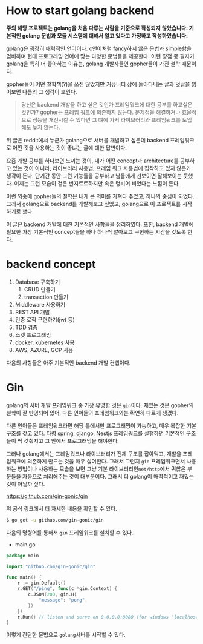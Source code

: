 # How to start golang backend
**주의 해당 프로젝트는 golang을 처음 다루는 사람을 기준으로 작성되지 않았습니다. 기본적인 golang 문법과 모듈 시스템에 대해서 알고 있다고 가정하고 작성하였습니다.**

golang은 굉장히 매력적인 언어이다. c언어처럼 fancy하지 않은 문법과 simple함을 겸비하며 현대 프로그래밍 언어에 맞는 다양한 문법들을 제공한다. 이런 장점 중 필자가 golang을 특히 더 좋아하는 이유는, golang 개발자들인 gopher들이 가진 철학 때문이다.

gopher들이 어떤 철학책(?)을 쓰진 않았지만 커뮤니티 상에 돌아다니는 글과 덧글을 읽어보면 나름의 그 생각이 보인다. 

> 당신은 backend 개발을 하고 싶은 것인가 프레임워크에 대한 공부를 하고싶은 것인가? gopher는 프레임 워크에 의존하지 않는다. 문제점을 해결하거나 효율적으로 성능을 개선시킬 수 있다면 그 떄에 가서 라이브러리와 프레임워크를 도입해도 늦지 않는다. 

위 글은 reddit에서 누군가 golang으로 서버를 개발하고 싶은데 backend 프레임워크로 어떤 것을 사용하는 것이 좋냐는 글에 대한 답변이다.

요즘 개발 공부를 하다보면 느끼는 것이, 내가 어떤 concept과 architecture를 공부하고 있는 것이 아니라, 라이브러리 사용법, 프레임 워크 사용법에 집착하고 있지 않은가 생각이 든다. 단기간 동안 그런 기능들을 공부하고 남들에게 선보이면 잘해보이는 듯했다. 이제는 그런 모습이 겉은 번지르르하지만 속은 텅비어 비었다는 느낌이 든다. 

이런 와중에 gopher들의 철학은 내게 큰 의미를 가져다 주었고, 하나의 중심이 되었다. 그래서 golang으로 backend를 개발해보고 싶었고, golang으로 이 프로젝트를 시작하기로 했다.

이 글은 backend 개발에 대한 기본적인 사항들을 정리하였다. 또한, backend 개발에 필요한 가장 기본적인 concept들을 하나 하나씩 알아보고 구현하는 시간을 갖도록 한다.

# backend concept
1. Database 구축하기
   1. CRUD 만들기
   2. transaction 만들기
2. Middleware 사용하기
3. REST API 개발
4. 인증 로직 구현하기(jwt 등)
5. TDD 검증
6. 소켓 프로그래밍
7. docker, kubernetes 사용
8. AWS, AZURE, GCP 사용

다음의 사항들은 아주 기본적인 backend 개발 컨셉이다. 

# Gin
golang의 서버 개발 프레임워크 중 가장 유명한 것은 ```gin```이다. 재밌는 것은 gopher의 철학이 잘 반영되어 있어, 다른 언어들의 프레임워크와는 확연히 다르게 생겼다.

다른 언어들은 프레임워크라면 해당 틀에서만 프로그래밍이 가능하고, 매우 복잡한 기본 구조를 갖고 있다. 다령 spring, django, Nestjs 프레임워크를 실행하면 기본적인 구조들이 딱 갖춰지고 그 안에서 프로그래밍을 해야한다. 

그러나 golang에서는 프레임워크나 라이브러리가 전체 구조를 잡아먹고, 개발을 프레임워크에 의존하게 만드는 것을 매우 싫어한다. 그래서 그런지 ```gin``` 프레임워크면서 사용하는 방법이나 사용하는 모습을 보면 그냥 기본 라이브러리인```net/http```에서 귀찮은 부분들을 자동으로 처리해주는 것이 대부분이다. 그래서 더 golang이 매력적이고 재밌는 것이 아닐까 싶다.

https://github.com/gin-gonic/gin

위 공식 링크에서 더 자세한 내용을 확인할 수 있다.
```sh
$ go get -u github.com/gin-gonic/gin
```
다음의 명령어를 통해서 ```gin``` 프레임워크를 설치할 수 있다.

- main.go
```go
package main

import "github.com/gin-gonic/gin"

func main() {
	r := gin.Default()
	r.GET("/ping", func(c *gin.Context) {
		c.JSON(200, gin.H{
			"message": "pong",
		})
	})
	r.Run() // listen and serve on 0.0.0.0:8080 (for windows "localhost:8080")
}
```
이렇게 간단한 문법으로 ```golang```서버를 시작할 수 있다.

